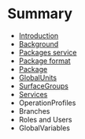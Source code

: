 # Summary

* [Introduction](README.md)
* [Background](background.md)
* [Packages service](packages-service.md)
* [Package format](package-format.md)
* [Package](package.md)
* [GlobalUnits](globalunits.md)
* [SurfaceGroups](surfacegroups.md)
* [Services](services.md)
* OperationProfiles
* Branches
* Roles and Users
* GlobalVariables

